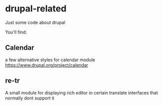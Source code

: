 drupal-related
==============

Just some code about drupal

You'll find:

Calendar
---------
a few alternative styles for calendar module https://www.drupal.org/project/calendar

re-tr
--------
A small module for displaying rich editor in certain translate interfaces that normally dont support it

